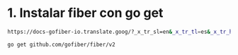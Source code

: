 # 1. Instalar fiber con go get
```bash
https://docs-gofiber-io.translate.goog/?_x_tr_sl=en&_x_tr_tl=es&_x_tr_hl=es&_x_tr_pto=tc
```
```bash 
go get github.com/gofiber/fiber/v2
```
